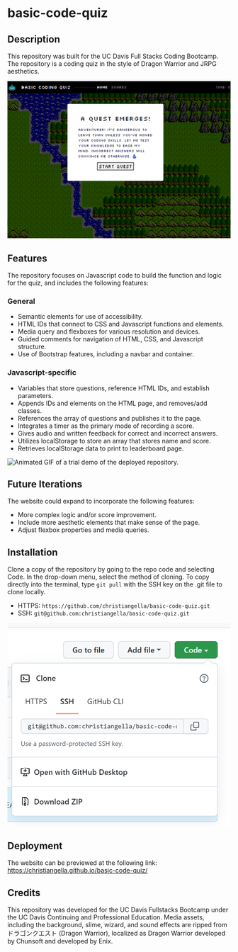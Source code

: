 # basic-code-quiz

## Description

This repository was built for the UC Davis Full Stacks Coding Bootcamp. The repository is a coding quiz in the style of Dragon Warrior and JRPG aesthetics.

![Screenshot image of the deployed webpage, showing the quiz itself.](./assets/images/repo/module_04_screenshot_001.png)

## Features

The repository focuses on Javascript code to build the function and logic for the quiz, and includes the following features:

### General

* Semantic elements for use of accessibility.
* HTML IDs that connect to CSS and Javascript functions and elements.
* Media query and flexboxes for various resolution and devices.
* Guided comments for navigation of HTML, CSS, and Javascript structure.
* Use of Bootstrap features, including a navbar and container.

### Javascript-specific

* Variables that store questions, reference HTML IDs, and establish parameters.
* Appends IDs and elements on the HTML page, and removes/add classes.
* References the array of questions and publishes it to the page.
* Integrates a timer as the primary mode of recording a score.
* Gives audio and written feedback for correct and incorrect answers.
* Utilizes localStorage to store an array that stores name and score.
* Retrieves localStorage data to print to leaderboard page.

![Animated GIF of a trial demo of the deployed repository.](./assets/images/repo/module_04_demo.gif)

## Future Iterations

The website could expand to incorporate the following features:

* More complex logic and/or score improvement.
* Include more aesthetic elements that make sense of the page.
* Adjust flexbox properties and media queries.


## Installation

Clone a copy of the repository by going to the repo code and selecting Code. In the drop-down menu, select the method of cloning. To copy directly into the terminal, type `git pull` with the SSH key on the .git file to clone locally.

* HTTPS: `https://github.com/christiangella/basic-code-quiz.git`
* SSH: `git@github.com:christiangella/basic-code-quiz.git`

![Screenshot image of Gitlab and the steps to install the repository.](./assets/images/repo/module_04_screenshot_002.png)

## Deployment

The website can be previewed at the following link: https://christiangella.github.io/basic-code-quiz/

## Credits

This repository was developed for the UC Davis Fullstacks Bootcamp under the UC Davis Continuing and Professional Education. Media assets, including the background, slime, wizard, and sound effects are ripped from ドラゴンクエスト (Dragon Warrior), localized as Dragon Warrior developed by Chunsoft and developed by Enix.
